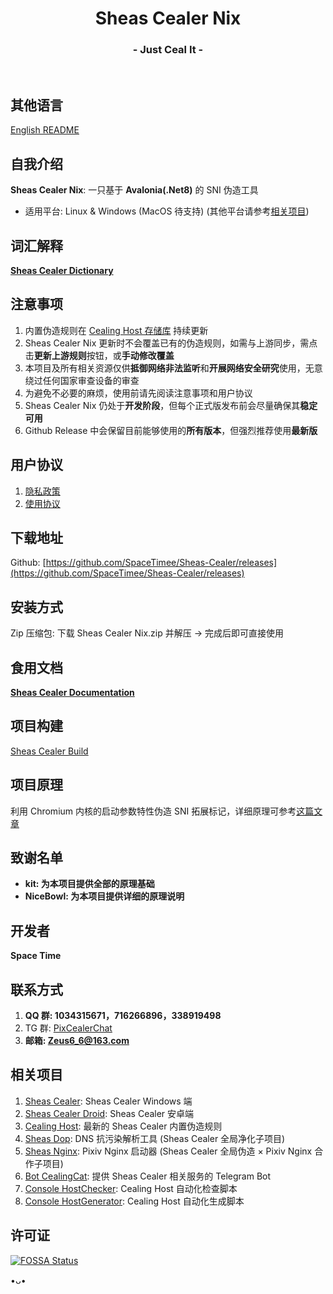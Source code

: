 <h1 align="center">Sheas Cealer Nix</h1>
<h3 align="center">- Just Ceal It -</h3>
</br>

## 其他语言
[English README](README_EN.md)

## 自我介绍
**Sheas Cealer Nix**: 一只基于 **Avalonia(.Net8)** 的 SNI 伪造工具

* 适用平台: Linux & Windows (MacOS 待支持) (其他平台请参考[相关项目](https://github.com/SpaceTimee/Sheas-Cealer#相关项目))

## 词汇解释
**[Sheas Cealer Dictionary](https://github.com/SpaceTimee/Sheas-Cealer/wiki/Sheas-Cealer-Dictionary)**

## 注意事项
1. 内置伪造规则在 [Cealing Host 存储库](https://github.com/SpaceTimee/Cealing-Host) 持续更新
2. Sheas Cealer Nix 更新时不会覆盖已有的伪造规则，如需与上游同步，需点击**更新上游规则**按钮，或**手动修改覆盖**
3. 本项目及所有相关资源仅供**抵御网络非法监听**和**开展网络安全研究**使用，无意绕过任何国家审查设备的审查
4. 为避免不必要的麻烦，使用前请先阅读注意事项和用户协议
5. Sheas Cealer Nix 仍处于**开发阶段**，但每个正式版发布前会尽量确保其**稳定可用**
6. Github Release 中会保留目前能够使用的**所有版本**，但强烈推荐使用**最新版**

## 用户协议
1. [隐私政策](https://thoughts.teambition.com/share/6264eda98adeb10041b92fda#title=Sheas_Cealer_隐私政策)
2. [使用协议](https://thoughts.teambition.com/share/6264edd78adeb10041b92fdb#title=Sheas_Cealer_使用协议)

## 下载地址
Github: [https://github.com/SpaceTimee/Sheas-Cealer/releases](https://github.com/SpaceTimee/Sheas-Cealer/releases)

## 安装方式
Zip 压缩包: 下载 Sheas Cealer Nix.zip 并解压 -> 完成后即可直接使用

## 食用文档
**[Sheas Cealer Documentation](https://github.com/SpaceTimee/Sheas-Cealer/wiki/Sheas-Cealer-Documentation)**

## 项目构建
[Sheas Cealer Build](https://github.com/SpaceTimee/Sheas-Cealer/wiki/Sheas-Cealer-Build)

## 项目原理
利用 Chromium 内核的启动参数特性伪造 SNI 拓展标记，详细原理可参考[这篇文章](https://nicebowl.fun/24_8)

## 致谢名单
* **kit: 为本项目提供全部的原理基础**
* **NiceBowl: 为本项目提供详细的原理说明**

## 开发者
**Space Time**

## 联系方式
1. **QQ 群: 1034315671，716266896，338919498**
2. TG 群: [PixCealerChat](https://t.me/PixCealerChat)
3. **邮箱: Zeus6_6@163.com**

## 相关项目
1. [Sheas Cealer](https://github.com/SpaceTimee/Sheas-Cealer): Sheas Cealer Windows 端
2. [Sheas Cealer Droid](https://github.com/SpaceTimee/Sheas-Cealer-Droid): Sheas Cealer 安卓端
3. [Cealing Host](https://github.com/SpaceTimee/Cealing-Host): 最新的 Sheas Cealer 内置伪造规则
4. [Sheas Dop](https://github.com/SpaceTimee/Sheas-Dop): DNS 抗污染解析工具 (Sheas Cealer 全局净化子项目)
5. [Sheas Nginx](https://github.com/SpaceTimee/Sheas-Nginx): Pixiv Nginx 启动器 (Sheas Cealer 全局伪造 × Pixiv Nginx 合作子项目)
6. [Bot CealingCat](https://github.com/SpaceTimee/Bot-CealingCat): 提供 Sheas Cealer 相关服务的 Telegram Bot
7. [Console HostChecker](https://github.com/SpaceTimee/Console-HostChecker): Cealing Host 自动化检查脚本
8. [Console HostGenerator](https://github.com/SpaceTimee/Console-HostGenerator): Cealing Host 自动化生成脚本

## 许可证
[![FOSSA Status](https://app.fossa.com/api/projects/git%2Bgithub.com%2FSpaceTimee%2FSheas-Cealer.svg?type=large)](https://app.fossa.com/projects/git%2Bgithub.com%2FSpaceTimee%2FSheas-Cealer?ref=badge_large)

•ᴗ•
